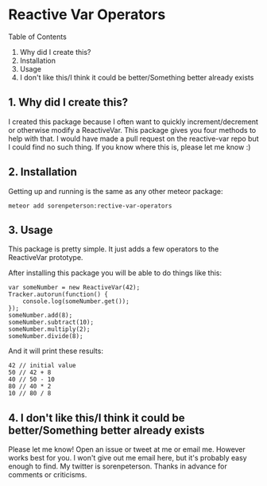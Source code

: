 # Reactive Var Operators

Table of Contents

1. Why did I create this?
2. Installation
3. Usage
4. I don't like this/I think it could be better/Something better already exists

## 1. Why did I create this?

I created this package because I often want to quickly increment/decrement or otherwise modify a ReactiveVar. This package gives you four methods to help with that. I would have made a pull request on the reactive-var repo but I could find no such thing. If you know where this is, please let me know :)

## 2. Installation

Getting up and running is the same as any other meteor package:

	meteor add sorenpeterson:rective-var-operators

## 3. Usage

This package is pretty simple. It just adds a few operators to the ReactiveVar prototype.

After installing this package you will be able to do things like this:

	var someNumber = new ReactiveVar(42);
	Tracker.autorun(function() {
		console.log(someNumber.get());
	});
	someNumber.add(8);
	someNumber.subtract(10);
	someNumber.multiply(2);
	someNumber.divide(8);

And it will print these results:

	42 // initial value
	50 // 42 + 8
	40 // 50 - 10
	80 // 40 * 2
	10 // 80 / 8

## 4. I don't like this/I think it could be better/Something better already exists

Please let me know! Open an issue or tweet at me or email me. However works best for you. I won't give out me email here, but it's probably easy enough to find. My twitter is sorenpeterson. Thanks in advance for comments or criticisms.

